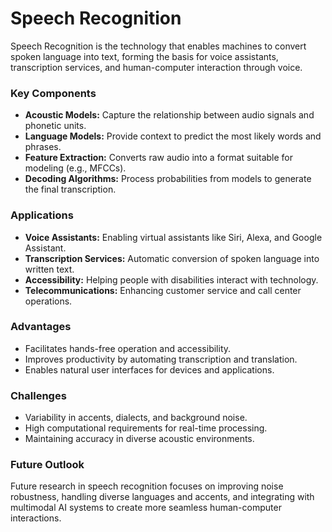 # Speech Recognition

Speech Recognition is the technology that enables machines to convert spoken language into text, forming the basis for voice assistants, transcription services, and human-computer interaction through voice.

### Key Components
- **Acoustic Models:** Capture the relationship between audio signals and phonetic units.
- **Language Models:** Provide context to predict the most likely words and phrases.
- **Feature Extraction:** Converts raw audio into a format suitable for modeling (e.g., MFCCs).
- **Decoding Algorithms:** Process probabilities from models to generate the final transcription.

### Applications
- **Voice Assistants:** Enabling virtual assistants like Siri, Alexa, and Google Assistant.
- **Transcription Services:** Automatic conversion of spoken language into written text.
- **Accessibility:** Helping people with disabilities interact with technology.
- **Telecommunications:** Enhancing customer service and call center operations.

### Advantages
- Facilitates hands-free operation and accessibility.
- Improves productivity by automating transcription and translation.
- Enables natural user interfaces for devices and applications.

### Challenges
- Variability in accents, dialects, and background noise.
- High computational requirements for real-time processing.
- Maintaining accuracy in diverse acoustic environments.

### Future Outlook
Future research in speech recognition focuses on improving noise robustness, handling diverse languages and accents, and integrating with multimodal AI systems to create more seamless human-computer interactions.
